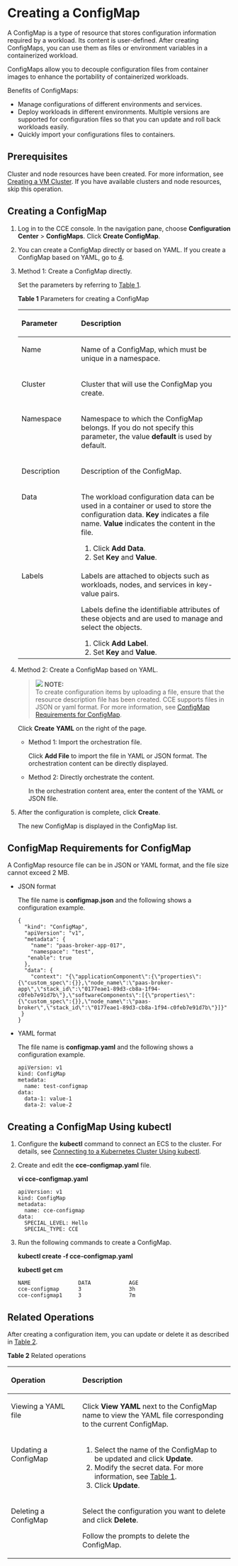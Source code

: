 # Creating a ConfigMap<a name="cce_01_0152"></a>

A  ConfigMap  is a type of resource that stores configuration information required by a workload. Its content is user-defined. After creating ConfigMaps, you can use them as files or environment variables in a containerized workload.

ConfigMaps allow you to decouple configuration files from  container images  to enhance the portability of containerized workloads.

Benefits of ConfigMaps:

-   Manage configurations of different environments and services.
-   Deploy workloads in different environments. Multiple versions are supported for configuration files so that you can update and roll back workloads easily.
-   Quickly import your configurations files to containers.

## Prerequisites<a name="section19209149103913"></a>

Cluster  and  node  resources have been created. For more information, see  [Creating a VM Cluster](creating-a-vm-cluster.md). If you have available clusters and node resources, skip this operation.

## Creating a ConfigMap<a name="section18512531861"></a>

1.  Log in to the CCE console. In the navigation pane, choose  **Configuration Center**  \>  **ConfigMaps**. Click  **Create ConfigMap**.
2.  You can create a ConfigMap directly or based on YAML. If you create a ConfigMap based on YAML, go to  [4](#li2731182712159).
3.  Method 1: Create a ConfigMap directly.

    Set the parameters by referring to  [Table 1](#table16321825732).

    **Table  1**  Parameters for creating a ConfigMap

    <a name="table16321825732"></a>
    <table><thead align="left"><tr id="row173212251235"><th class="cellrowborder" valign="top" width="28.000000000000004%" id="mcps1.2.3.1.1"><p id="p43211725338"><a name="p43211725338"></a><a name="p43211725338"></a>Parameter</p>
    </th>
    <th class="cellrowborder" valign="top" width="72%" id="mcps1.2.3.1.2"><p id="p0322102516320"><a name="p0322102516320"></a><a name="p0322102516320"></a>Description</p>
    </th>
    </tr>
    </thead>
    <tbody><tr id="row163229255313"><td class="cellrowborder" valign="top" width="28.000000000000004%" headers="mcps1.2.3.1.1 "><p id="p1232219251339"><a name="p1232219251339"></a><a name="p1232219251339"></a>Name</p>
    </td>
    <td class="cellrowborder" valign="top" width="72%" headers="mcps1.2.3.1.2 "><p id="p173227259312"><a name="p173227259312"></a><a name="p173227259312"></a>Name of a ConfigMap, which must be unique in a namespace.</p>
    </td>
    </tr>
    <tr id="row6334727910"><td class="cellrowborder" valign="top" width="28.000000000000004%" headers="mcps1.2.3.1.1 "><p id="p233592498"><a name="p233592498"></a><a name="p233592498"></a>Cluster</p>
    </td>
    <td class="cellrowborder" valign="top" width="72%" headers="mcps1.2.3.1.2 "><p id="p2020234461913"><a name="p2020234461913"></a><a name="p2020234461913"></a>Cluster that will use the ConfigMap you create.</p>
    </td>
    </tr>
    <tr id="row111551253912"><td class="cellrowborder" valign="top" width="28.000000000000004%" headers="mcps1.2.3.1.1 "><p id="p51551451293"><a name="p51551451293"></a><a name="p51551451293"></a>Namespace</p>
    </td>
    <td class="cellrowborder" valign="top" width="72%" headers="mcps1.2.3.1.2 "><p id="p216414418190"><a name="p216414418190"></a><a name="p216414418190"></a>Namespace to which the ConfigMap belongs. If you do not specify this parameter, the value <strong id="b28378323103254"><a name="b28378323103254"></a><a name="b28378323103254"></a>default</strong> is used by default.</p>
    </td>
    </tr>
    <tr id="row1535723154615"><td class="cellrowborder" valign="top" width="28.000000000000004%" headers="mcps1.2.3.1.1 "><p id="p83591731124620"><a name="p83591731124620"></a><a name="p83591731124620"></a>Description</p>
    </td>
    <td class="cellrowborder" valign="top" width="72%" headers="mcps1.2.3.1.2 "><p id="p1736012314462"><a name="p1736012314462"></a><a name="p1736012314462"></a>Description of the ConfigMap.</p>
    </td>
    </tr>
    <tr id="row133224252315"><td class="cellrowborder" valign="top" width="28.000000000000004%" headers="mcps1.2.3.1.1 "><p id="p23228259314"><a name="p23228259314"></a><a name="p23228259314"></a>Data</p>
    </td>
    <td class="cellrowborder" valign="top" width="72%" headers="mcps1.2.3.1.2 "><p id="p133223251335"><a name="p133223251335"></a><a name="p133223251335"></a>The workload configuration data can be used in a <span class="keyword" id="keyword1376453106113514"><a name="keyword1376453106113514"></a><a name="keyword1376453106113514"></a>container</span> or used to store the configuration data. <strong id="b24207722105458"><a name="b24207722105458"></a><a name="b24207722105458"></a>Key</strong> indicates a file name. <strong id="b16542913105458"><a name="b16542913105458"></a><a name="b16542913105458"></a>Value</strong> indicates the content in the file.</p>
    <a name="ol10322425232"></a><a name="ol10322425232"></a><ol id="ol10322425232"><li>Click <strong id="b946239950103318"><a name="b946239950103318"></a><a name="b946239950103318"></a>Add Data</strong>.</li><li>Set <strong id="b1714902967103320"><a name="b1714902967103320"></a><a name="b1714902967103320"></a>Key</strong> and <strong id="b1769765316103320"><a name="b1769765316103320"></a><a name="b1769765316103320"></a>Value</strong>.</li></ol>
    </td>
    </tr>
    <tr id="row123142814330"><td class="cellrowborder" valign="top" width="28.000000000000004%" headers="mcps1.2.3.1.1 "><p id="p17322225134"><a name="p17322225134"></a><a name="p17322225134"></a>Labels</p>
    </td>
    <td class="cellrowborder" valign="top" width="72%" headers="mcps1.2.3.1.2 "><p id="p1932211253312"><a name="p1932211253312"></a><a name="p1932211253312"></a>Labels are attached to objects such as workloads, nodes, and services in key-value pairs.</p>
    <p id="p1932220252316"><a name="p1932220252316"></a><a name="p1932220252316"></a>Labels define the identifiable attributes of these objects and are used to manage and select the objects.</p>
    <a name="ol11394016509"></a><a name="ol11394016509"></a><ol id="ol11394016509"><li>Click <strong id="b811138571103421"><a name="b811138571103421"></a><a name="b811138571103421"></a>Add Label</strong>.</li><li>Set <strong id="b4941748105458"><a name="b4941748105458"></a><a name="b4941748105458"></a>Key</strong> and <strong id="b44475740105458"><a name="b44475740105458"></a><a name="b44475740105458"></a>Value</strong>.</li></ol>
    </td>
    </tr>
    </tbody>
    </table>

4.  <a name="li2731182712159"></a>Method 2: Create a ConfigMap based on YAML.

    >![](/images/icon-note.gif) **NOTE:**   
    >To create configuration items by uploading a file, ensure that the resource description file has been created. CCE supports files in JSON or yaml format. For more information, see  [ConfigMap Requirements for ConfigMap](#section66903416102).  

    Click  **Create** **YAML**  on the right of the page.

    -   Method 1: Import the orchestration file.

        Click  **Add File**  to import the file in YAML or JSON format. The orchestration content can be directly displayed.

    -   Method 2: Directly orchestrate the content.

        In the orchestration content area, enter the content of the YAML or JSON file.

5.  After the configuration is complete, click  **Create**.

    The new ConfigMap is displayed in the ConfigMap list.


## ConfigMap Requirements for ConfigMap<a name="section66903416102"></a>

A ConfigMap resource file can be in JSON or YAML format, and the file size cannot exceed 2 MB.

-   JSON format

    The file name is  **configmap.json**  and the following shows a configuration example.

    ```
    {
      "kind": "ConfigMap",
      "apiVersion": "v1",
      "metadata": {
        "name": "paas-broker-app-017",
        "namespace": "test",
       "enable": true
      },
      "data": {
        "context": "{\"applicationComponent\":{\"properties\":{\"custom_spec\":{}},\"node_name\":\"paas-broker-app\",\"stack_id\":\"0177eae1-89d3-cb8a-1f94-c0feb7e91d7b\"},\"softwareComponents\":[{\"properties\":{\"custom_spec\":{}},\"node_name\":\"paas-broker\",\"stack_id\":\"0177eae1-89d3-cb8a-1f94-c0feb7e91d7b\"}]}"
     }
    }
    ```

-   YAML format

    The file name is  **configmap.yaml**  and the following shows a configuration example.

    ```
    apiVersion: v1
    kind: ConfigMap
    metadata:
      name: test-configmap
    data:
      data-1: value-1
      data-2: value-2
    ```


## Creating a ConfigMap Using kubectl<a name="section639712716372"></a>

1.  Configure the  **kubectl**  command to connect an ECS to the cluster. For details, see  [Connecting to a Kubernetes Cluster Using kubectl](connecting-to-a-kubernetes-cluster-using-kubectl.md).
2.  Create and edit the  **cce-configmap.yaml**  file.

    **vi cce-configmap.yaml**

    ```
    apiVersion: v1
    kind: ConfigMap
    metadata:
      name: cce-configmap
    data:
      SPECIAL_LEVEL: Hello
      SPECIAL_TYPE: CCE
    ```

3.  Run the following commands to create a ConfigMap.

    **kubectl create -f cce-configmap.yaml**

    **kubectl get cm**

    ```
    NAME               DATA            AGE
    cce-configmap      3               3h
    cce-configmap1     3               7m
    ```


## Related Operations<a name="section359413445405"></a>

After creating a configuration item, you can update or delete it as described in  [Table 2](#table1619535674020).

**Table  2**  Related operations

<a name="table1619535674020"></a>
<table><thead align="left"><tr id="row16740630125918"><th class="cellrowborder" valign="top" width="32%" id="mcps1.2.3.1.1"><p id="p17740730115914"><a name="p17740730115914"></a><a name="p17740730115914"></a>Operation</p>
</th>
<th class="cellrowborder" valign="top" width="68%" id="mcps1.2.3.1.2"><p id="p1574018303592"><a name="p1574018303592"></a><a name="p1574018303592"></a>Description</p>
</th>
</tr>
</thead>
<tbody><tr id="row133318512019"><td class="cellrowborder" valign="top" width="32%" headers="mcps1.2.3.1.1 "><p id="p163331851201"><a name="p163331851201"></a><a name="p163331851201"></a>Viewing a YAML file</p>
</td>
<td class="cellrowborder" valign="top" width="68%" headers="mcps1.2.3.1.2 "><p id="p1633314512016"><a name="p1633314512016"></a><a name="p1633314512016"></a>Click <strong id="b84235270611425"><a name="b84235270611425"></a><a name="b84235270611425"></a>View YAML</strong> next to the ConfigMap name to view the YAML file corresponding to the current ConfigMap.</p>
</td>
</tr>
<tr id="row12740103016592"><td class="cellrowborder" valign="top" width="32%" headers="mcps1.2.3.1.1 "><p id="p4740153012590"><a name="p4740153012590"></a><a name="p4740153012590"></a>Updating a ConfigMap</p>
</td>
<td class="cellrowborder" valign="top" width="68%" headers="mcps1.2.3.1.2 "><a name="ol187401330145919"></a><a name="ol187401330145919"></a><ol id="ol187401330145919"><li>Select the name of the ConfigMap to be updated and click <strong id="b842352706114220"><a name="b842352706114220"></a><a name="b842352706114220"></a>Update</strong>.</li><li>Modify the secret data. For more information, see <a href="#table16321825732">Table 1</a>.</li><li>Click <strong id="b84235270613114"><a name="b84235270613114"></a><a name="b84235270613114"></a>Update</strong>.</li></ol>
</td>
</tr>
<tr id="row874013304597"><td class="cellrowborder" valign="top" width="32%" headers="mcps1.2.3.1.1 "><p id="p17740330175915"><a name="p17740330175915"></a><a name="p17740330175915"></a>Deleting a ConfigMap</p>
</td>
<td class="cellrowborder" valign="top" width="68%" headers="mcps1.2.3.1.2 "><p id="p13740630165914"><a name="p13740630165914"></a><a name="p13740630165914"></a>Select the configuration you want to delete and click <strong id="b84235270613133"><a name="b84235270613133"></a><a name="b84235270613133"></a>Delete</strong>.</p>
<p id="p1574020307590"><a name="p1574020307590"></a><a name="p1574020307590"></a>Follow the prompts to delete the ConfigMap.</p>
</td>
</tr>
</tbody>
</table>

